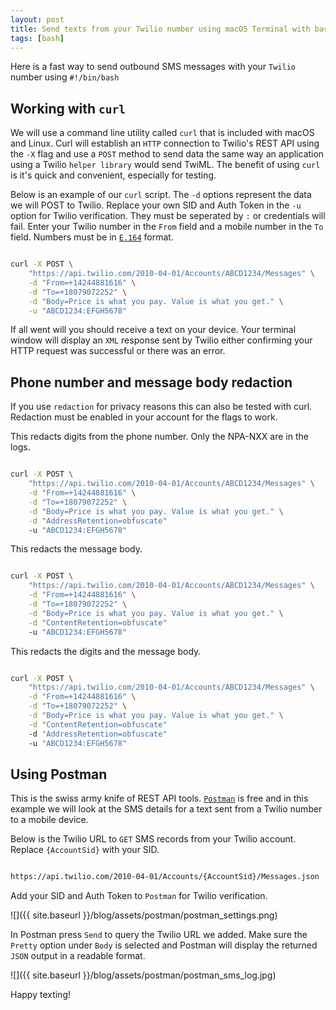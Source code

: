 ```yaml
---
layout: post
title: Send texts from your Twilio number using macOS Terminal with bash and curl
tags: [bash]
---
```


Here is a fast way to send outbound SMS messages with your `Twilio` number using `#!/bin/bash`

<!--more-->


## Working with `curl`

We will use a command line utility called `curl` that is included with macOS and Linux. Curl will establish an `HTTP` connection to Twilio's REST API using the `-X` flag and use a `POST` method to send data the same way an application using a Twilio `helper library` would send TwiML. The benefit of using `curl` is it's quick and convenient, especially for testing.

Below is an example of  our `curl` script. The `-d` options represent the data we will POST to Twilio. Replace your own SID and Auth Token in the `-u` option for Twilio verification. They must be seperated by `:` or credentials will fail. Enter your Twilio number in the `From` field and a mobile number in the `To` field. Numbers must be in [`E.164`](https://www.twilio.com/docs/glossary/what-e164) format.
 
```bash

curl -X POST \
    "https://api.twilio.com/2010-04-01/Accounts/ABCD1234/Messages" \
    -d "From=+14244881616" \
    -d "To=+18079072252" \
    -d "Body=Price is what you pay. Value is what you get." \
    -u "ABCD1234:EFGH5678"

```

If all went will you should receive a text on your device. Your terminal window will display an `XML` response sent by Twilio either confirming your HTTP request was successful or there was an error.

## Phone number and message body redaction

If you use `redaction` for privacy reasons this can also be tested with curl. Redaction must be enabled in your account for the flags to work.

This redacts digits from the phone number. Only the NPA-NXX are in the logs.

```bash

curl -X POST \
    "https://api.twilio.com/2010-04-01/Accounts/ABCD1234/Messages" \
    -d "From=+14244881616" \
    -d "To=+18079072252" \
    -d "Body=Price is what you pay. Value is what you get." \
    -d "AddressRetention=obfuscate"
    -u "ABCD1234:EFGH5678"

```

This redacts the message body.

```bash

curl -X POST \
    "https://api.twilio.com/2010-04-01/Accounts/ABCD1234/Messages" \
    -d "From=+14244881616" \
    -d "To=+18079072252" \
    -d "Body=Price is what you pay. Value is what you get." \
    -d "ContentRetention=obfuscate"
    -u "ABCD1234:EFGH5678"

```

This redacts the digits and the message body.

```bash

curl -X POST \
    "https://api.twilio.com/2010-04-01/Accounts/ABCD1234/Messages" \
    -d "From=+14244881616" \
    -d "To=+18079072252" \
    -d "Body=Price is what you pay. Value is what you get." \
    -d "ContentRetention=obfuscate"
    -d "AddressRetention=obfuscate"
    -u "ABCD1234:EFGH5678"

```
## Using Postman 

This is the swiss army knife of REST API tools. [`Postman`](https://www.getpostman.com/) is free and in this example we will look at the SMS details for a text sent from a Twilio number to a mobile device.

Below is the Twilio URL to `GET` SMS records from your Twilio account. Replace `{AccountSid}` with your SID.

```bash

https://api.twilio.com/2010-04-01/Accounts/{AccountSid}/Messages.json

```
Add your SID and Auth Token to `Postman` for Twilio verification. 

![]({{ site.baseurl }}/blog/assets/postman/postman_settings.png)

In Postman press `Send` to query the Twilio URL we added. Make sure the `Pretty` option under `Body` is selected and Postman will display the returned `JSON` output in a readable format.

![]({{ site.baseurl }}/blog/assets/postman/postman_sms_log.jpg)


Happy texting!
